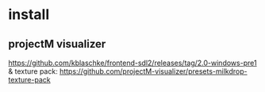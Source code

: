 

# install

## projectM visualizer
https://github.com/kblaschke/frontend-sdl2/releases/tag/2.0-windows-pre1
& texture pack:
https://github.com/projectM-visualizer/presets-milkdrop-texture-pack


